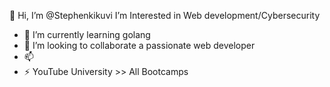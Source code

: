 👋 Hi, I’m @Stephenkikuvi
 I’m Interested in Web development/Cybersecurity 
- 🌱 I’m currently learning golang 
- 💞️ I’m looking to collaborate a passionate web developer 
- 📫 
- ⚡ YouTube University >> All Bootcamps 

<!---
Stephenkikuvi/Stephenkikuvi is a ✨ special ✨ repository because its `README.md` (this file) appears on your GitHub profile.
You can click the Preview link to take a look at your changes.
--->
